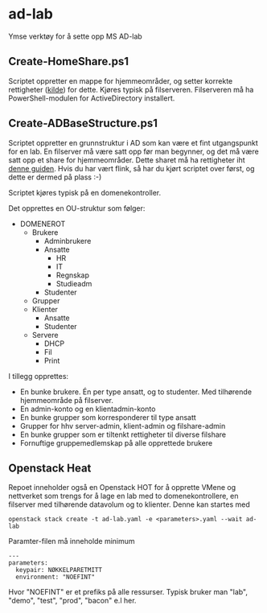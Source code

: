 # ad-lab
Ymse verktøy for å sette opp MS AD-lab

## Create-HomeShare.ps1
Scriptet oppretter en mappe for hjemmeområder, og setter korrekte rettigheter ([kilde](https://learn.microsoft.com/en-us/archive/blogs/migreene/ntfs-permissions-for-redirected-folders-or-home-directories)) for dette.
Kjøres typisk på filserveren. Filserveren må ha PowerShell-modulen for ActiveDirectory installert.

## Create-ADBaseStructure.ps1
Scriptet oppretter en grunnstruktur i AD som kan være et fint utgangspunkt for en lab. En filserver må være satt opp før man begynner, og det må være satt opp et share for hjemmeområder.
Dette sharet må ha rettigheter iht [denne guiden](https://learn.microsoft.com/en-us/archive/blogs/migreene/ntfs-permissions-for-redirected-folders-or-home-directories).
Hvis du har vært flink, så har du kjørt scriptet over først, og dette er dermed på plass :-)

Scriptet kjøres typisk på en domenekontroller.

Det opprettes en OU-struktur som følger:

* DOMENEROT
  * Brukere
    * Adminbrukere
    * Ansatte
      * HR
      * IT
      * Regnskap
      * Studieadm
    * Studenter
  * Grupper
  * Klienter
    * Ansatte
    * Studenter
  * Servere
    * DHCP
    * Fil
    * Print

I tillegg opprettes:
* En bunke brukere. Én per type ansatt, og to studenter. Med tilhørende hjemmeområde på filserver.
* En admin-konto og en klientadmin-konto
* En bunke grupper som korresponderer til type ansatt
* Grupper for hhv server-admin, klient-admin og filshare-admin
* En bunke grupper som er tiltenkt rettigheter til diverse filshare
* Fornuftige gruppemedlemskap på alle opprettede brukere

## Openstack Heat
Repoet inneholder også en Openstack HOT for å opprette VMene og nettverket som trengs for å lage en lab med to domenekontrollere, en filserver med tilhørende datavolum og to klienter.
Denne kan startes med
```
openstack stack create -t ad-lab.yaml -e <parameters>.yaml --wait ad-lab
```

Paramter-filen må inneholde minimum
```
---
parameters:
  keypair: NØKKELPARETMITT
  environment: "NOEFINT"
```
Hvor "NOEFINT" er et prefiks på alle ressurser. Typisk bruker man "lab", "demo", "test", "prod", "bacon" e.l her.
